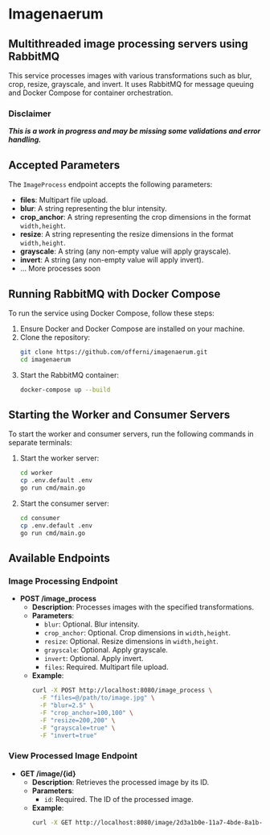 # Imagenaerum 
## Multithreaded image processing servers using RabbitMQ

This service processes images with various transformations such as blur, crop, resize, grayscale, and invert. It uses RabbitMQ for message queuing and Docker Compose for container orchestration.

### Disclaimer
***This is a work in progress and may be missing some validations and error handling.***

## Accepted Parameters

The `ImageProcess` endpoint accepts the following parameters:

- **files**: Multipart file upload.
- **blur**: A string representing the blur intensity.
- **crop_anchor**: A string representing the crop dimensions in the format `width,height`.
- **resize**: A string representing the resize dimensions in the format `width,height`.
- **grayscale**: A string (any non-empty value will apply grayscale).
- **invert**: A string (any non-empty value will apply invert).
- ... More processes soon

## Running RabbitMQ with Docker Compose

To run the service using Docker Compose, follow these steps:

1. Ensure Docker and Docker Compose are installed on your machine.
2. Clone the repository:
    ```sh
    git clone https://github.com/offerni/imagenaerum.git
    cd imagenaerum
    ```
3. Start the RabbitMQ container:
    ```sh
    docker-compose up --build
    ```

## Starting the Worker and Consumer Servers

To start the worker and consumer servers, run the following commands in separate terminals:

1. Start the worker server:
    ```sh
    cd worker
    cp .env.default .env
    go run cmd/main.go
    ```

2. Start the consumer server:
    ```sh
    cd consumer
    cp .env.default .env
    go run cmd/main.go
    ```

## Available Endpoints

### Image Processing Endpoint

- **POST /image_process**
  - **Description**: Processes images with the specified transformations.
  - **Parameters**:
    - `blur`: Optional. Blur intensity.
    - `crop_anchor`: Optional. Crop dimensions in `width,height`.
    - `resize`: Optional. Resize dimensions in `width,height`.
    - `grayscale`: Optional. Apply grayscale.
    - `invert`: Optional. Apply invert.
    - `files`: Required. Multipart file upload.
  - **Example**:
    ```sh
    curl -X POST http://localhost:8080/image_process \
      -F "files=@/path/to/image.jpg" \
      -F "blur=2.5" \
      -F "crop_anchor=100,100" \
      -F "resize=200,200" \
      -F "grayscale=true" \
      -F "invert=true"
    ```

### View Processed Image Endpoint

- **GET /image/{id}**
  - **Description**: Retrieves the processed image by its ID.
  - **Parameters**:
    - `id`: Required. The ID of the processed image.
  - **Example**:
    ```sh
    curl -X GET http://localhost:8080/image/2d3a1b0e-11a7-4bde-8a1b-c83a29a1c653.jpg
    ```

